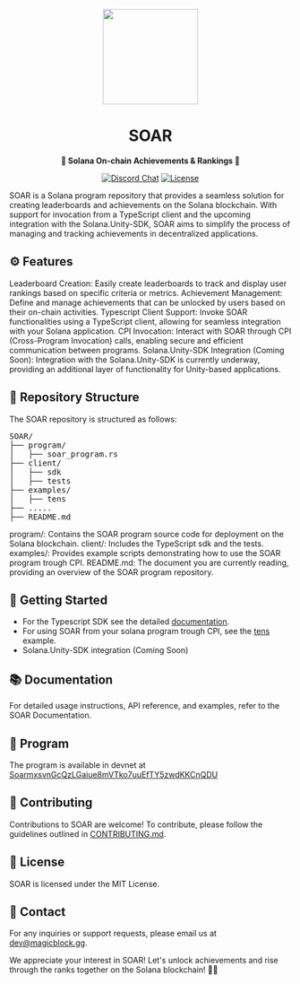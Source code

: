 <div align="center">

  <a href="https://docs.magicblock.gg"><img height="170x" src="https://i.imgur.com/BRqrBKG.png" /></a>

  <h1>SOAR</h1>

  <p>
    <strong>👑 Solana On-chain Achievements & Rankings 👑</strong>
  </p>

  <p>
    <a href="https://discord.com/invite/MBkdC3gxcv"><img alt="Discord Chat" src="https://img.shields.io/discord/943797222162726962?color=blueviolet" /></a>
    <a href="https://opensource.org/licenses/MIT"><img alt="License" src="https://img.shields.io/github/license/magicblock-labs/Solana.Unity-SDK?color=blueviolet" /></a>
  </p>
</div>

SOAR is a Solana program repository that provides a seamless solution for creating leaderboards and achievements on the Solana blockchain. With support for invocation from a TypeScript client and the upcoming integration with the Solana.Unity-SDK, SOAR aims to simplify the process of managing and tracking achievements in decentralized applications.

## ⚙ Features
Leaderboard Creation: Easily create leaderboards to track and display user rankings based on specific criteria or metrics.
Achievement Management: Define and manage achievements that can be unlocked by users based on their on-chain activities.
Typescript Client Support: Invoke SOAR functionalities using a TypeScript client, allowing for seamless integration with your Solana application.
CPI Invocation: Interact with SOAR through CPI (Cross-Program Invocation) calls, enabling secure and efficient communication between programs.
Solana.Unity-SDK Integration (Coming Soon): Integration with the Solana.Unity-SDK is currently underway, providing an additional layer of functionality for Unity-based applications.

## 📁 Repository Structure
The SOAR repository is structured as follows:

<pre>
SOAR/
├── program/
│   ├── soar_program.rs
├── client/
│   ├── sdk
│   ├── tests
├── examples/
│   ├── tens
├── .....
├── README.md
</pre>

program/: Contains the SOAR program source code for deployment on the Solana blockchain.
client/: Includes the TypeScript sdk and the tests.
examples/: Provides example scripts demonstrating how to use the SOAR program trough CPI.
README.md: The document you are currently reading, providing an overview of the SOAR program repository.

## 🚀 Getting Started

- For the Typescript SDK see the detailed [documentation](https://github.com/magicblock-labs/SOAR/tree/main/client/sdk).
- For using SOAR from your solana program trough CPI, see the [tens](https://github.com/magicblock-labs/SOAR/tree/main/examples/tens) example.
- Solana.Unity-SDK integration (Coming Soon)

## 📚 Documentation
For detailed usage instructions, API reference, and examples, refer to the SOAR Documentation.

## :floppy_disk: Program

The program is available in devnet at [SoarmxsvnGcQzLGaiue8mVTko7uuEfTY5zwdKKCnQDU](https://solscan.io/account/SoarmxsvnGcQzLGaiue8mVTko7uuEfTY5zwdKKCnQDU?cluster=devnet#anchorProgramIDL)

## 🤝 Contributing
Contributions to SOAR are welcome! To contribute, please follow the guidelines outlined in [CONTRIBUTING.md](https://github.com/magicblock-labs/Solana.Unity-SDK/blob/main/CONTRIBUTING.md).

## 📃 License
SOAR is licensed under the MIT License.

## 📧 Contact
For any inquiries or support requests, please email us at dev@magicblock.gg.

We appreciate your interest in SOAR! Let's unlock achievements and rise through the ranks together on the Solana blockchain! 🚀✨






